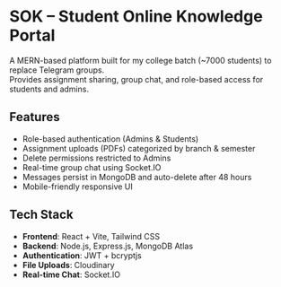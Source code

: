 # SOK – Student Online Knowledge Portal

A MERN-based platform built for my college batch (~7000 students) to replace Telegram groups.  
Provides assignment sharing, group chat, and role-based access for students and admins.

##  Features
- Role-based authentication (Admins & Students)
- Assignment uploads (PDFs) categorized by branch & semester
- Delete permissions restricted to Admins
- Real-time group chat using Socket.IO
- Messages persist in MongoDB and auto-delete after 48 hours
- Mobile-friendly responsive UI

##  Tech Stack
- **Frontend**: React + Vite, Tailwind CSS
- **Backend**: Node.js, Express.js, MongoDB Atlas
- **Authentication**: JWT + bcryptjs
- **File Uploads**: Cloudinary
- **Real-time Chat**: Socket.IO
